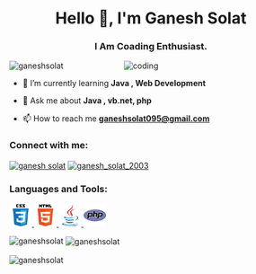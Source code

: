<h1 align="center">Hello 👋, I'm Ganesh Solat</h1>
<h3 align="center">I Am Coading Enthusiast.</h3>
<img align="right" width=300 alt="coding" src="[[D:\imgjava](https://www.google.com/url?sa=i&url=https%3A%2F%2Fgithub.com%2Fjayed87&psig=AOvVaw34RCbzuYuFxOQyTUgUOu8G&ust=1693978731869000&source=images&cd=vfe&opi=89978449&ved=0CBAQjRxqFwoTCIjN-NPgkoEDFQAAAAAdAAAAABAJ)](https://encrypted-tbn0.gstatic.com/images?q=tbn:ANd9GcTJsKZVppBhshJBN6_RHp9luylwz4eQO4I8Tg&usqp=CAU)">
<p align="left"> <img src="https://komarev.com/ghpvc/?username=ganeshsolat&label=Profile%20views&color=0e75b6&style=flat" alt="ganeshsolat" /> </p>

- 🌱 I’m currently learning **Java , Web Development**

- 💬 Ask me about **Java , vb.net, php**

- 📫 How to reach me **ganeshsolat095@gmail.com**

<h3 align="left">Connect with me:</h3>
<p align="left">
<a href="https://linkedin.com/in/ganesh solat" target="blank"><img align="center" src="https://raw.githubusercontent.com/rahuldkjain/github-profile-readme-generator/master/src/images/icons/Social/linked-in-alt.svg" alt="ganesh solat" height="30" width="40" /></a>
<a href="https://instagram.com/ganesh_solat_2003" target="blank"><img align="center" src="https://raw.githubusercontent.com/rahuldkjain/github-profile-readme-generator/master/src/images/icons/Social/instagram.svg" alt="ganesh_solat_2003" height="30" width="40" /></a>
</p>

<h3 align="left">Languages and Tools:</h3>
<p align="left"> <a href="https://www.w3schools.com/css/" target="_blank" rel="noreferrer"> <img src="https://raw.githubusercontent.com/devicons/devicon/master/icons/css3/css3-original-wordmark.svg" alt="css3" width="40" height="40"/> </a> <a href="https://www.w3.org/html/" target="_blank" rel="noreferrer"> <img src="https://raw.githubusercontent.com/devicons/devicon/master/icons/html5/html5-original-wordmark.svg" alt="html5" width="40" height="40"/> </a> <a href="https://www.java.com" target="_blank" rel="noreferrer"> <img src="https://raw.githubusercontent.com/devicons/devicon/master/icons/java/java-original.svg" alt="java" width="40" height="40"/> </a> <a href="https://www.php.net" target="_blank" rel="noreferrer"> <img src="https://raw.githubusercontent.com/devicons/devicon/master/icons/php/php-original.svg" alt="php" width="40" height="40"/> </a> </p>

<p><img align="left" src="https://github-readme-stats.vercel.app/api/top-langs?username=ganeshsolat&show_icons=true&locale=en&layout=compact" alt="ganeshsolat" /></p>

<p>&nbsp;<img align="center" src="https://github-readme-stats.vercel.app/api?username=ganeshsolat&show_icons=true&locale=en" alt="ganeshsolat" /></p>

<p><img align="center" src="https://github-readme-streak-stats.herokuapp.com/?user=ganeshsolat&" alt="ganeshsolat" /></p>
